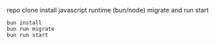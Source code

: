 repo clone
install javascript runtime (bun/node)
migrate and run start

```shell
bun install
bun run migrate
bun run start
```
